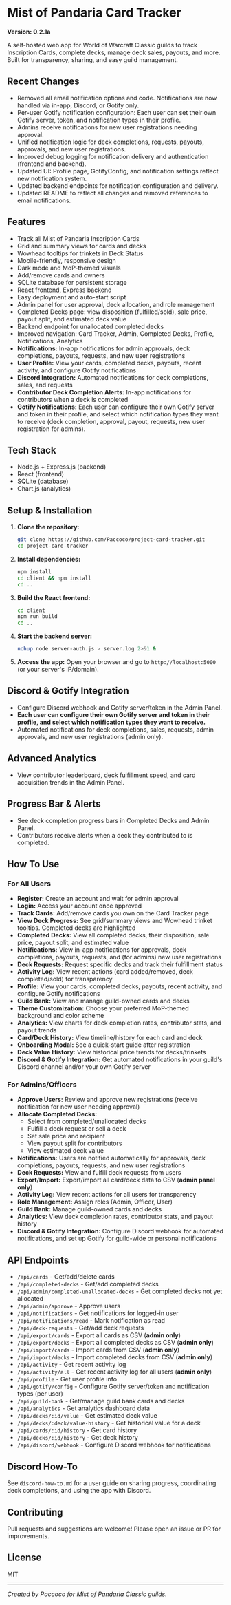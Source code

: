 # Mist of Pandaria Card Tracker

**Version: 0.2.1a**

A self-hosted web app for World of Warcraft Classic guilds to track Inscription Cards, complete decks, manage deck sales, payouts, and more. Built for transparency, sharing, and easy guild management.

## Recent Changes
- Removed all email notification options and code. Notifications are now handled via in-app, Discord, or Gotify only.
- Per-user Gotify notification configuration: Each user can set their own Gotify server, token, and notification types in their profile.
- Admins receive notifications for new user registrations needing approval.
- Unified notification logic for deck completions, requests, payouts, approvals, and new user registrations.
- Improved debug logging for notification delivery and authentication (frontend and backend).
- Updated UI: Profile page, GotifyConfig, and notification settings reflect new notification system.
- Updated backend endpoints for notification configuration and delivery.
- Updated README to reflect all changes and removed references to email notifications.

## Features
- Track all Mist of Pandaria Inscription Cards
- Grid and summary views for cards and decks
- Wowhead tooltips for trinkets in Deck Status
- Mobile-friendly, responsive design
- Dark mode and MoP-themed visuals
- Add/remove cards and owners
- SQLite database for persistent storage
- React frontend, Express backend
- Easy deployment and auto-start script
- Admin panel for user approval, deck allocation, and role management
- Completed Decks page: view disposition (fulfilled/sold), sale price, payout split, and estimated deck value
- Backend endpoint for unallocated completed decks
- Improved navigation: Card Tracker, Admin, Completed Decks, Profile, Notifications, Analytics
- **Notifications:** In-app notifications for admin approvals, deck completions, payouts, requests, and new user registrations
- **User Profile:** View your cards, completed decks, payouts, recent activity, and configure Gotify notifications
- **Discord Integration:** Automated notifications for deck completions, sales, and requests
- **Contributor Deck Completion Alerts:** In-app notifications for contributors when a deck is completed
- **Gotify Notifications:** Each user can configure their own Gotify server and token in their profile, and select which notification types they want to receive (deck completion, approval, payout, requests, new user registration for admins).

## Tech Stack
- Node.js + Express.js (backend)
- React (frontend)
- SQLite (database)
- Chart.js (analytics)

## Setup & Installation
1. **Clone the repository:**
   ```bash
   git clone https://github.com/Paccoco/project-card-tracker.git
   cd project-card-tracker
   ```
2. **Install dependencies:**
   ```bash
   npm install
   cd client && npm install
   cd ..
   ```
3. **Build the React frontend:**
   ```bash
   cd client
   npm run build
   cd ..
   ```
4. **Start the backend server:**
   ```bash
   nohup node server-auth.js > server.log 2>&1 &
   ```
5. **Access the app:**
   Open your browser and go to `http://localhost:5000` (or your server's IP/domain).

## Discord & Gotify Integration
- Configure Discord webhook and Gotify server/token in the Admin Panel.
- **Each user can configure their own Gotify server and token in their profile, and select which notification types they want to receive.**
- Automated notifications for deck completions, sales, requests, admin approvals, and new user registrations (admin only).

## Advanced Analytics
- View contributor leaderboard, deck fulfillment speed, and card acquisition trends in the Admin Panel.

## Progress Bar & Alerts
- See deck completion progress bars in Completed Decks and Admin Panel.
- Contributors receive alerts when a deck they contributed to is completed.

## How To Use
### For All Users
- **Register:** Create an account and wait for admin approval
- **Login:** Access your account once approved
- **Track Cards:** Add/remove cards you own on the Card Tracker page
- **View Deck Progress:** See grid/summary views and Wowhead trinket tooltips. Completed decks are highlighted
- **Completed Decks:** View all completed decks, their disposition, sale price, payout split, and estimated value
- **Notifications:** View in-app notifications for approvals, deck completions, payouts, requests, and (for admins) new user registrations
- **Deck Requests:** Request specific decks and track their fulfillment status
- **Activity Log:** View recent actions (card added/removed, deck completed/sold) for transparency
- **Profile:** View your cards, completed decks, payouts, recent activity, and configure Gotify notifications
- **Guild Bank:** View and manage guild-owned cards and decks
- **Theme Customization:** Choose your preferred MoP-themed background and color scheme
- **Analytics:** View charts for deck completion rates, contributor stats, and payout trends
- **Card/Deck History:** View timeline/history for each card and deck
- **Onboarding Modal:** See a quick-start guide after registration
- **Deck Value History:** View historical price trends for decks/trinkets
- **Discord & Gotify Integration:** Get automated notifications in your guild's Discord channel and/or your own Gotify server

### For Admins/Officers
- **Approve Users:** Review and approve new registrations (receive notification for new user needing approval)
- **Allocate Completed Decks:**
  - Select from completed/unallocated decks
  - Fulfill a deck request or sell a deck
  - Set sale price and recipient
  - View payout split for contributors
  - View estimated deck value
- **Notifications:** Users are notified automatically for approvals, deck completions, payouts, requests, and new user registrations
- **Deck Requests:** View and fulfill deck requests from users
- **Export/Import:** Export/import all card/deck data to CSV (**admin panel only**)
- **Activity Log:** View recent actions for all users for transparency
- **Role Management:** Assign roles (Admin, Officer, User)
- **Guild Bank:** Manage guild-owned cards and decks
- **Analytics:** View deck completion rates, contributor stats, and payout history
- **Discord & Gotify Integration:** Configure Discord webhook for automated notifications, and set up Gotify for guild-wide or personal notifications

## API Endpoints
- `/api/cards` - Get/add/delete cards
- `/api/completed-decks` - Get/add completed decks
- `/api/admin/completed-unallocated-decks` - Get completed decks not yet allocated
- `/api/admin/approve` - Approve users
- `/api/notifications` - Get notifications for logged-in user
- `/api/notifications/read` - Mark notification as read
- `/api/deck-requests` - Get/add deck requests
- `/api/export/cards` - Export all cards as CSV (**admin only**)
- `/api/export/decks` - Export all completed decks as CSV (**admin only**)
- `/api/import/cards` - Import cards from CSV (**admin only**)
- `/api/import/decks` - Import completed decks from CSV (**admin only**)
- `/api/activity` - Get recent activity log
- `/api/activity/all` - Get recent activity log for all users (**admin only**)
- `/api/profile` - Get user profile info
- `/api/gotify/config` - Configure Gotify server/token and notification types (per user)
- `/api/guild-bank` - Get/manage guild bank cards and decks
- `/api/analytics` - Get analytics dashboard data
- `/api/decks/:id/value` - Get estimated deck value
- `/api/decks/:deck/value-history` - Get historical value for a deck
- `/api/cards/:id/history` - Get card history
- `/api/decks/:id/history` - Get deck history
- `/api/discord/webhook` - Configure Discord webhook for notifications

## Discord How-To
See `discord-how-to.md` for a user guide on sharing progress, coordinating deck completions, and using the app with Discord.

## Contributing
Pull requests and suggestions are welcome! Please open an issue or PR for improvements.

## License
MIT

---
*Created by Paccoco for Mist of Pandaria Classic guilds.*
